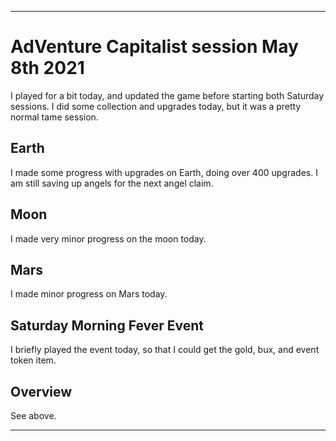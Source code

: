 
***

# AdVenture Capitalist session May 8th 2021

I played for a bit today, and updated the game before starting both Saturday sessions. I did some collection and upgrades today, but it was a pretty normal tame session.

## Earth

I made some progress with upgrades on Earth, doing over 400 upgrades. I am still saving up angels for the next angel claim.

## Moon

I made very minor progress on the moon today.

## Mars

I made minor progress on Mars today.

## Saturday Morning Fever Event

I briefly played the event today, so that I could get the gold, bux, and event token item.

## Overview

See above.

***

